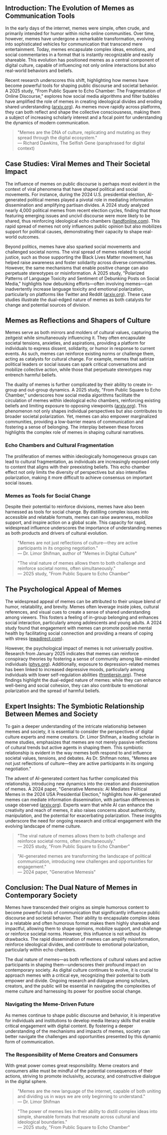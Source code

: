 ## Introduction: The Evolution of Memes as Communication Tools

In the early days of the internet, memes were simple, often crude, and primarily intended for humor within niche online communities. Over time, however, memes have undergone a remarkable transformation, evolving into sophisticated vehicles for communication that transcend mere entertainment. Today, memes encapsulate complex ideas, emotions, and social commentaries in a format that is instantly recognizable and easily shareable. This evolution has positioned memes as a central component of digital culture, capable of influencing not only online interactions but also real-world behaviors and beliefs.

Recent research underscores this shift, highlighting how memes have become powerful tools for shaping public discourse and societal behavior. A 2025 study, "From Public Square to Echo Chamber: The Fragmentation of Online Discourse," explores how social media algorithms and filter bubbles have amplified the role of memes in creating ideological divides and eroding shared understanding ([arxiv.org](https://arxiv.org/abs/2501.18441?utm_source=openai)). As memes move rapidly across platforms, they can both reflect and shape the collective consciousness, making them a subject of increasing scholarly interest and a focal point for understanding the dynamics of modern communication.

> "Memes are the DNA of culture, replicating and mutating as they spread through the digital ecosystem."  
> — Richard Dawkins, The Selfish Gene (paraphrased for digital context)

## Case Studies: Viral Memes and Their Societal Impact

The influence of memes on public discourse is perhaps most evident in the context of viral phenomena that have shaped political and social movements. For instance, during the 2024 U.S. presidential election, AI-generated political memes played a pivotal role in mediating information dissemination and amplifying partisan divides. A 2024 study analyzed nearly 4,000 political memes from recent election cycles, finding that those featuring emerging issues and uncivil discourse were more likely to be shared, thus reinforcing ideological echo chambers ([tandfonline.com](https://www.tandfonline.com/doi/abs/10.1080/19331681.2024.2421390?utm_source=openai)). This rapid spread of memes not only influences public opinion but also mobilizes support for political causes, demonstrating their capacity to shape real-world outcomes.

Beyond politics, memes have also sparked social movements and challenged societal norms. The viral spread of memes related to social justice, such as those supporting the Black Lives Matter movement, has helped raise awareness and foster solidarity across diverse communities. However, the same mechanisms that enable positive change can also perpetuate stereotypes or misinformation. A 2025 study, "Polarized Patterns of Language Toxicity and Sentiment of Debunking Posts on Social Media," highlights how debunking efforts—often involving memes—can inadvertently increase language toxicity and emotional polarization, particularly on platforms like Twitter and Reddit ([arxiv.org](https://arxiv.org/abs/2501.06274?utm_source=openai)). These case studies illustrate the dual-edged nature of memes as both catalysts for change and potential sources of division.

## Memes as Reflections and Shapers of Culture

Memes serve as both mirrors and molders of cultural values, capturing the zeitgeist while simultaneously influencing it. They often encapsulate societal tensions, anxieties, and aspirations, providing a platform for individuals to express dissent, solidarity, or humor in response to current events. As such, memes can reinforce existing norms or challenge them, acting as catalysts for cultural change. For example, memes that satirize political leaders or social issues can spark critical conversations and mobilize collective action, while those that perpetuate stereotypes may entrench harmful beliefs.

The duality of memes is further complicated by their ability to create in-group and out-group dynamics. A 2025 study, "From Public Square to Echo Chamber," underscores how social media algorithms facilitate the circulation of memes within ideological echo chambers, reinforcing existing beliefs and limiting exposure to opposing viewpoints ([arxiv.org](https://arxiv.org/abs/2501.18441?utm_source=openai)). This phenomenon not only shapes individual perspectives but also contributes to broader societal polarization. Yet, memes can also empower marginalized communities, providing a low-barrier means of communication and fostering a sense of belonging. The interplay between these forces highlights the complex role of memes in shaping cultural narratives.

### Echo Chambers and Cultural Fragmentation

The proliferation of memes within ideologically homogeneous groups can lead to cultural fragmentation, as individuals are increasingly exposed only to content that aligns with their preexisting beliefs. This echo chamber effect not only limits the diversity of perspectives but also intensifies polarization, making it more difficult to achieve consensus on important social issues.

### Memes as Tools for Social Change

Despite their potential to reinforce divisions, memes have also been harnessed as tools for social change. By distilling complex issues into accessible and relatable formats, memes can raise awareness, mobilize support, and inspire action on a global scale. This capacity for rapid, widespread influence underscores the importance of understanding memes as both products and drivers of cultural evolution.

> "Memes are not just reflections of culture—they are active participants in its ongoing negotiation."  
> — Dr. Limor Shifman, author of "Memes in Digital Culture"

> "The viral nature of memes allows them to both challenge and reinforce societal norms, often simultaneously."  
> — 2025 study, "From Public Square to Echo Chamber"

## The Psychological Appeal of Memes

The widespread appeal of memes can be attributed to their unique blend of humor, relatability, and brevity. Memes often leverage inside jokes, cultural references, and visual cues to create a sense of shared understanding among viewers. This fosters a feeling of in-group belonging and enhances social interaction, particularly among adolescents and young adults. A 2024 study found that engagement with memes can promote positive mental health by facilitating social connection and providing a means of coping with stress ([ewadirect.com](https://www.ewadirect.com/proceedings/lnep/article/view/14791?utm_source=openai)).

However, the psychological impact of memes is not universally positive. Research from January 2025 indicates that memes can reinforce conspiracy theories by fostering a sense of community among like-minded individuals ([phys.org](https://phys.org/news/2025-01-memes-conspiracy-theories-online-groups.html?utm_source=openai)). Additionally, exposure to depression-related memes has been linked to increased depressive moods, particularly among individuals with lower self-regulation abilities ([frontiersin.org](https://www.frontiersin.org/journals/psychology/articles/10.3389/fpsyg.2022.880065/full?utm_source=openai)). These findings highlight the dual-edged nature of memes: while they can enhance well-being and social cohesion, they can also contribute to emotional polarization and the spread of harmful beliefs.

## Expert Insights: The Symbiotic Relationship Between Memes and Society

To gain a deeper understanding of the intricate relationship between memes and society, it is essential to consider the perspectives of digital culture experts and meme creators. Dr. Limor Shifman, a leading scholar in meme studies, emphasizes that memes are not merely passive reflections of cultural trends but active agents in shaping them. This symbiotic relationship is evident in the way memes both respond to and influence societal values, tensions, and debates. As Dr. Shifman notes, "Memes are not just reflections of culture—they are active participants in its ongoing negotiation."

The advent of AI-generated content has further complicated this relationship, introducing new dynamics into the creation and dissemination of memes. A 2024 paper, "Generative Memesis: AI Mediates Political Memes in the 2024 USA Presidential Election," highlights how AI-generated memes can mediate information dissemination, with partisan differences in usage observed ([arxiv.org](https://arxiv.org/abs/2411.00934?utm_source=openai)). Experts warn that while AI can enhance the creativity and reach of memes, it also raises concerns about authenticity, manipulation, and the potential for exacerbating polarization. These insights underscore the need for ongoing research and critical engagement with the evolving landscape of meme culture.

> "The viral nature of memes allows them to both challenge and reinforce societal norms, often simultaneously."  
> — 2025 study, "From Public Square to Echo Chamber"

> "AI-generated memes are transforming the landscape of political communication, introducing new challenges and opportunities for engagement."  
> — 2024 paper, "Generative Memesis"

## Conclusion: The Dual Nature of Memes in Contemporary Society

Memes have transcended their origins as simple humorous content to become powerful tools of communication that significantly influence public discourse and societal behavior. Their ability to encapsulate complex ideas in a relatable and often humorous format makes them highly shareable and impactful, allowing them to shape opinions, mobilize support, and challenge or reinforce societal norms. However, this influence is not without its drawbacks. The rapid dissemination of memes can amplify misinformation, reinforce ideological divides, and contribute to emotional polarization, particularly within echo chambers.

The dual nature of memes—as both reflections of cultural values and active participants in shaping them—underscores their profound impact on contemporary society. As digital culture continues to evolve, it is crucial to approach memes with a critical eye, recognizing their potential to both empower and divide. Ongoing research and dialogue among scholars, creators, and the public will be essential in navigating the complexities of meme culture and harnessing its power for positive social change.

### Navigating the Meme-Driven Future

As memes continue to shape public discourse and behavior, it is imperative for individuals and institutions to develop media literacy skills that enable critical engagement with digital content. By fostering a deeper understanding of the mechanisms and impacts of memes, society can better navigate the challenges and opportunities presented by this dynamic form of communication.

### The Responsibility of Meme Creators and Consumers

With great power comes great responsibility. Meme creators and consumers alike must be mindful of the potential consequences of their actions, striving to promote inclusivity, accuracy, and constructive dialogue in the digital sphere.

> "Memes are the new language of the internet, capable of both uniting and dividing us in ways we are only beginning to understand."  
> — Dr. Limor Shifman

> "The power of memes lies in their ability to distill complex ideas into simple, shareable formats that resonate across cultural and ideological boundaries."  
> — 2025 study, "From Public Square to Echo Chamber"
